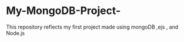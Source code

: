 # My-MongoDB-Project-

This repository reflects my first project made using mongoDB ,ejs , and Node.js 
